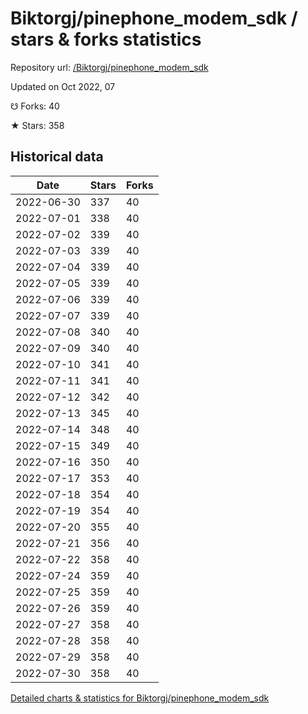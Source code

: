 # Biktorgj/pinephone_modem_sdk / stars & forks statistics

Repository url: [/Biktorgj/pinephone_modem_sdk](https://github.com/Biktorgj/pinephone_modem_sdk)

Updated on Oct 2022, 07

☋ Forks: 40

★ Stars: 358

## Historical data
| Date | Stars | Forks |
|------|-------|-------|
| 2022-06-30 | 337 | 40 | 
| 2022-07-01 | 338 | 40 | 
| 2022-07-02 | 339 | 40 | 
| 2022-07-03 | 339 | 40 | 
| 2022-07-04 | 339 | 40 | 
| 2022-07-05 | 339 | 40 | 
| 2022-07-06 | 339 | 40 | 
| 2022-07-07 | 339 | 40 | 
| 2022-07-08 | 340 | 40 | 
| 2022-07-09 | 340 | 40 | 
| 2022-07-10 | 341 | 40 | 
| 2022-07-11 | 341 | 40 | 
| 2022-07-12 | 342 | 40 | 
| 2022-07-13 | 345 | 40 | 
| 2022-07-14 | 348 | 40 | 
| 2022-07-15 | 349 | 40 | 
| 2022-07-16 | 350 | 40 | 
| 2022-07-17 | 353 | 40 | 
| 2022-07-18 | 354 | 40 | 
| 2022-07-19 | 354 | 40 | 
| 2022-07-20 | 355 | 40 | 
| 2022-07-21 | 356 | 40 | 
| 2022-07-22 | 358 | 40 | 
| 2022-07-24 | 359 | 40 | 
| 2022-07-25 | 359 | 40 | 
| 2022-07-26 | 359 | 40 | 
| 2022-07-27 | 358 | 40 | 
| 2022-07-28 | 358 | 40 | 
| 2022-07-29 | 358 | 40 | 
| 2022-07-30 | 358 | 40 | 


[Detailed charts & statistics for Biktorgj/pinephone_modem_sdk](https://reviewgithub.com/rep/Biktorgj/pinephone_modem_sdk)

